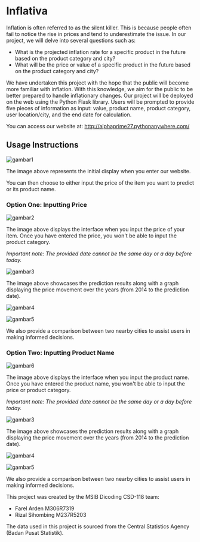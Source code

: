 # Inflativa

Inflation is often referred to as the silent killer. This is because people often fail to notice the rise in prices and tend to underestimate the issue. In our project, we will delve into several questions such as:

* What is the projected inflation rate for a specific product in the future based on the product category and city?
* What will be the price or value of a specific product in the future based on the product category and city?
  
We have undertaken this project with the hope that the public will become more familiar with inflation. With this knowledge, we aim for the public to be better prepared to handle inflationary changes. Our project will be deployed on the web using the Python Flask library. Users will be prompted to provide five pieces of information as input: value, product name, product category, user location/city, and the end date for calculation.

You can access our website at:
http://alphaprime27.pythonanywhere.com/

## Usage Instructions

![gambar1](https://github.com/farelarden/Satria-Data-2021/blob/main/Capture_1.JPG)

The image above represents the initial display when you enter our website.

You can then choose to either input the price of the item you want to predict or its product name.

### Option One: Inputting Price

![gambar2](https://github.com/farelarden/Satria-Data-2021/blob/main/Capture_2.JPG)

The image above displays the interface when you input the price of your item. Once you have entered the price, you won't be able to input the product category.

*Important note: The provided date cannot be the same day or a day before today.*

![gambar3](https://github.com/farelarden/Satria-Data-2021/blob/main/Capture_3_1.JPG)

The image above showcases the prediction results along with a graph displaying the price movement over the years (from 2014 to the prediction date).

![gambar4](https://github.com/farelarden/Satria-Data-2021/blob/main/Capture_3_2.JPG)

![gambar5](https://github.com/farelarden/Satria-Data-2021/blob/main/Capture_3_3.JPG)

We also provide a comparison between two nearby cities to assist users in making informed decisions.

### Option Two: Inputting Product Name

![gambar6](https://github.com/farelarden/Satria-Data-2021/blob/main/Capture_3.JPG)

The image above displays the interface when you input the product name. Once you have entered the product name, you won't be able to input the price or product category.

*Important note: The provided date cannot be the same day or a day before today.*

![gambar3](https://github.com/farelarden/Satria-Data-2021/blob/main/Capture_2_1.JPG)

The image above showcases the prediction results along with a graph displaying the price movement over the years (from 2014 to the prediction date).

![gambar4](https://github.com/farelarden/Satria-Data-2021/blob/main/Capture_2_2.JPG)

![gambar5](https://github.com/farelarden/Satria-Data-2021/blob/main/Capture_2_3.JPG)

We also provide a comparison between two nearby cities to assist users in making informed decisions.

This project was created by the MSIB Dicoding CSD-118 team:

* Farel Arden M306R7319
* Rizal Sihombing M237R5203

The data used in this project is sourced from the Central Statistics Agency (Badan Pusat Statistik).
